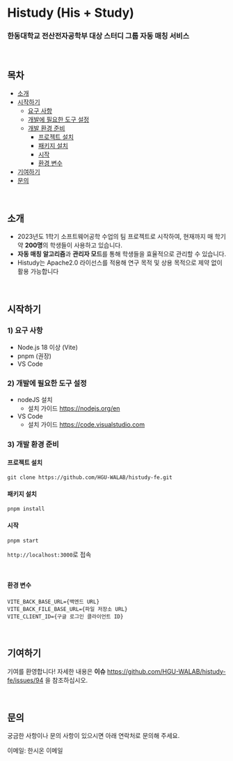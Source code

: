 # Histudy (His + Study)

### 한동대학교 전산전자공학부 대상 스터디 그룹 자동 매칭 서비스

 <br />

## 목차

-  [소개](#소개)
-  [시작하기](#시작하기)
   -  [요구 사항](#1-요구-사항)
   -  [개발에 필요한 도구 설정](#2-개발에-필요한-도구-설정)
   -  [개발 환경 준비](#3-개발-환경-준비)
      -  [프로젝트 설치](#프로젝트-설치)
      -  [패키지 설치](#패키지-설치)
      -  [시작](#시작)
      -  [환경 변수](#환경-변수)
-  [기여하기](#기여하기)
-  [문의](#문의)

<br />

## 소개

-  2023년도 1학기 소프트웨어공학 수업의 팀 프로젝트로 시작하여, 현재까지 매 학기 약 **200명**의 학생들이 사용하고 있습니다.
-  **자동 매칭 알고리즘**과 **관리자 모드**를 통해 학생들을 효율적으로 관리할 수 있습니다.
-  Histudy는 Apache2.0 라이선스를 적용해 연구 목적 및 상용 목적으로 제약 없이 활용 가능합니다

<br />

## 시작하기

### 1) 요구 사항

-  Node.js 18 이상 (Vite)
-  pnpm (권장)
-  VS Code
   <br />

### 2) 개발에 필요한 도구 설정

-  nodeJS 설치
   -  설치 가이드 https://nodejs.org/en
-  VS Code
   -  설치 가이드 https://code.visualstudio.com
      <br />

### 3) 개발 환경 준비

#### 프로젝트 설치

```
git clone https://github.com/HGU-WALAB/histudy-fe.git
```

#### 패키지 설치

```
pnpm install
```

#### 시작

```
pnpm start
```

`http://localhost:3000`로 접속

<br />

#### 환경 변수

```
VITE_BACK_BASE_URL={백엔드 URL}
VITE_BACK_FILE_BASE_URL={파일 저장소 URL}
VITE_CLIENT_ID={구글 로그인 클라이언트 ID}
```

<br />

## 기여하기

기여를 환영합니다! 자세한 내용은 **이슈** https://github.com/HGU-WALAB/histudy-fe/issues/94 을 참조하십시오.

<br />

## 문의

궁금한 사항이나 문의 사항이 있으시면 아래 연락처로 문의해 주세요.

이메일: 한시온 이메일
